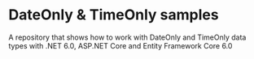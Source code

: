 # DateOnly & TimeOnly samples
A repository that shows how to work with DateOnly and TimeOnly data types with .NET 6.0, ASP.NET Core and Entity Framework Core 6.0
